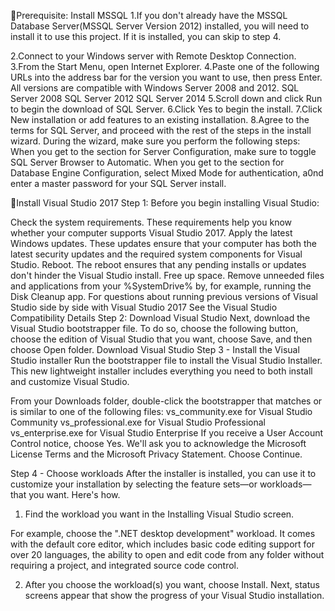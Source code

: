 🔗Prerequisite:
Install MSSQL
1.If you don't already have the MSSQL Database Server(MSSQL Server Version 2012) installed, you will need to install it to use this project. If it is installed, you can skip to step 4.

2.Connect to your Windows server with Remote Desktop Connection.
3.From the Start Menu, open Internet Explorer.
4.Paste one of the following URLs into the address bar for the version you want to use, then press Enter. All versions are compatible with Windows Server 2008 and 2012.
  SQL Server 2008
  SQL Server 2012
  SQL Server 2014
5.Scroll down and click Run to begin the download of SQL Server.
6.Click Yes to begin the install.
7.Click New installation or add features to an existing installation.
8.Agree to the terms for SQL Server, and proceed with the rest of the steps in the install wizard. During the wizard, make sure you perform the following steps: When you get to the section for Server Configuration, make sure to toggle SQL Server Browser to Automatic. When you get to the section for Database Engine Configuration, select Mixed Mode for authentication, a0nd enter a master password for your SQL Server install.

🔗Install Visual Studio 2017
Step 1: Before you begin installing Visual Studio:

Check the system requirements. These requirements help you know whether your computer supports Visual Studio 2017.
Apply the latest Windows updates. These updates ensure that your computer has both the latest security updates and the required system components for Visual Studio.
Reboot. The reboot ensures that any pending installs or updates don't hinder the Visual Studio install.
Free up space. Remove unneeded files and applications from your %SystemDrive% by, for example, running the Disk Cleanup app.
For questions about running previous versions of Visual Studio side by side with Visual Studio 2017
See the Visual Studio Compatibility Details
Step 2: Download Visual Studio Next, download the Visual Studio bootstrapper file. To do so, choose the following button, choose the edition of Visual Studio that you want, choose Save, and then choose Open folder.
Download Visual Studio
Step 3 - Install the Visual Studio installer
Run the bootstrapper file to install the Visual Studio Installer. This new lightweight installer includes everything you need to both install and customize Visual Studio.

From your Downloads folder, double-click the bootstrapper that matches or is similar to one of the following files:
vs_community.exe for Visual Studio Community
vs_professional.exe for Visual Studio Professional
vs_enterprise.exe for Visual Studio Enterprise If you receive a User Account Control notice, choose Yes.
We'll ask you to acknowledge the Microsoft License Terms and the Microsoft Privacy Statement.
Choose Continue.



Step 4 - Choose workloads After the installer is installed, you can use it to customize your installation by selecting the feature sets—or workloads—that you want. Here's how.

1. Find the workload you want in the Installing Visual Studio screen.



For example, choose the ".NET desktop development" workload. It comes with the default core editor, which includes basic code editing support for over 20 languages, the ability to open and edit code from any folder without requiring a project, and integrated source code control.

2. After you choose the workload(s) you want, choose Install. Next, status screens appear that show the progress of your Visual Studio installation.

